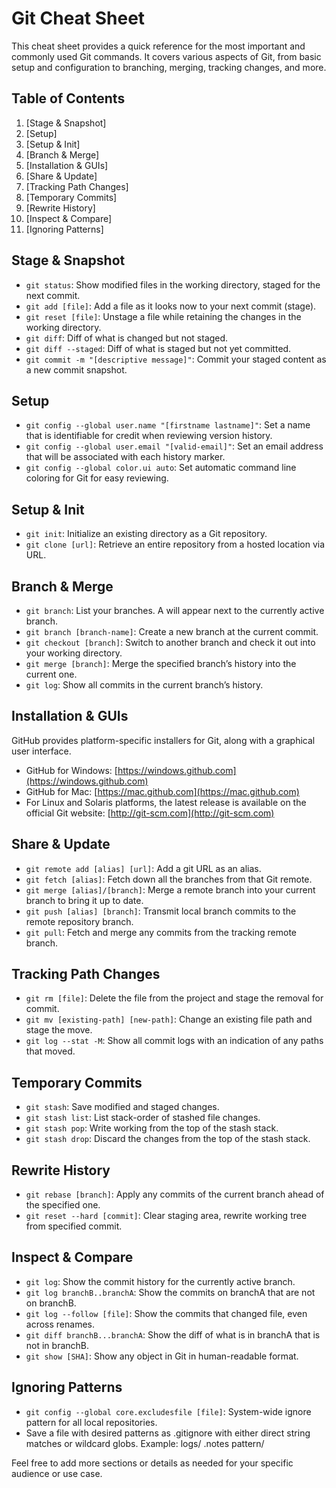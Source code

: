 # Git Cheat Sheet

This cheat sheet provides a quick reference for the most important and commonly used Git commands. It covers various aspects of Git, from basic setup and configuration to branching, merging, tracking changes, and more.

## Table of Contents

1. [Stage & Snapshot]
2. [Setup]
3. [Setup & Init]
4. [Branch & Merge]
5. [Installation & GUIs]
6. [Share & Update]
7. [Tracking Path Changes]
8. [Temporary Commits]
9. [Rewrite History]
10. [Inspect & Compare]
11. [Ignoring Patterns]

## Stage & Snapshot

- `git status`: Show modified files in the working directory, staged for the next commit.
- `git add [file]`: Add a file as it looks now to your next commit (stage).
- `git reset [file]`: Unstage a file while retaining the changes in the working directory.
- `git diff`: Diff of what is changed but not staged.
- `git diff --staged`: Diff of what is staged but not yet committed.
- `git commit -m "[descriptive message]"`: Commit your staged content as a new commit snapshot.

## Setup

- `git config --global user.name "[firstname lastname]"`: Set a name that is identifiable for credit when reviewing version history.
- `git config --global user.email "[valid-email]"`: Set an email address that will be associated with each history marker.
- `git config --global color.ui auto`: Set automatic command line coloring for Git for easy reviewing.

## Setup & Init

- `git init`: Initialize an existing directory as a Git repository.
- `git clone [url]`: Retrieve an entire repository from a hosted location via URL.

## Branch & Merge

- `git branch`: List your branches. A will appear next to the currently active branch.
- `git branch [branch-name]`: Create a new branch at the current commit.
- `git checkout [branch]`: Switch to another branch and check it out into your working directory.
- `git merge [branch]`: Merge the specified branch’s history into the current one.
- `git log`: Show all commits in the current branch’s history.

## Installation & GUIs

GitHub provides platform-specific installers for Git, along with a graphical user interface.

- GitHub for Windows: [https://windows.github.com](https://windows.github.com)
- GitHub for Mac: [https://mac.github.com](https://mac.github.com)
- For Linux and Solaris platforms, the latest release is available on the official Git website: [http://git-scm.com](http://git-scm.com)

## Share & Update

- `git remote add [alias] [url]`: Add a git URL as an alias.
- `git fetch [alias]`: Fetch down all the branches from that Git remote.
- `git merge [alias]/[branch]`: Merge a remote branch into your current branch to bring it up to date.
- `git push [alias] [branch]`: Transmit local branch commits to the remote repository branch.
- `git pull`: Fetch and merge any commits from the tracking remote branch.

## Tracking Path Changes

- `git rm [file]`: Delete the file from the project and stage the removal for commit.
- `git mv [existing-path] [new-path]`: Change an existing file path and stage the move.
- `git log --stat -M`: Show all commit logs with an indication of any paths that moved.

## Temporary Commits

- `git stash`: Save modified and staged changes.
- `git stash list`: List stack-order of stashed file changes.
- `git stash pop`: Write working from the top of the stash stack.
- `git stash drop`: Discard the changes from the top of the stash stack.

## Rewrite History

- `git rebase [branch]`: Apply any commits of the current branch ahead of the specified one.
- `git reset --hard [commit]`: Clear staging area, rewrite working tree from specified commit.

## Inspect & Compare

- `git log`: Show the commit history for the currently active branch.
- `git log branchB..branchA`: Show the commits on branchA that are not on branchB.
- `git log --follow [file]`: Show the commits that changed file, even across renames.
- `git diff branchB...branchA`: Show the diff of what is in branchA that is not in branchB.
- `git show [SHA]`: Show any object in Git in human-readable format.

## Ignoring Patterns

- `git config --global core.excludesfile [file]`: System-wide ignore pattern for all local repositories.
- Save a file with desired patterns as .gitignore with either direct string matches or wildcard globs.
  Example:
  logs/
  .notes
  pattern/

Feel free to add more sections or details as needed for your specific audience or use case.

